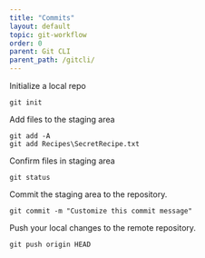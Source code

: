 ```yaml
---
title: "Commits"
layout: default
topic: git-workflow
order: 0
parent: Git CLI
parent_path: /gitcli/
---
```


Initialize a local repo
```
git init
```

Add files to the staging area
```
git add -A
git add Recipes\SecretRecipe.txt
```

Confirm files in staging area
```
git status
```

Commit the staging area to the repository.
```
git commit -m "Customize this commit message"
```

Push your local changes to the remote repository.
```
git push origin HEAD
```